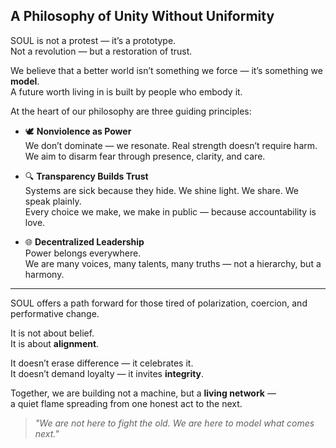 ## A Philosophy of Unity Without Uniformity

SOUL is not a protest — it’s a prototype.  
Not a revolution — but a restoration of trust.

We believe that a better world isn’t something we force — it’s something we **model**.  
A future worth living in is built by people who embody it.

At the heart of our philosophy are three guiding principles:

- 🕊️ **Nonviolence as Power**  
  We don’t dominate — we resonate. Real strength doesn’t require harm.  
  We aim to disarm fear through presence, clarity, and care.

- 🔍 **Transparency Builds Trust**  
  Systems are sick because they hide. We shine light. We share. We speak plainly.  
  Every choice we make, we make in public — because accountability is love.

- 🌐 **Decentralized Leadership**  
  Power belongs everywhere.  
  We are many voices, many talents, many truths — not a hierarchy, but a harmony.

---

SOUL offers a path forward for those tired of polarization, coercion, and performative change.

It is not about belief.  
It is about **alignment**.

It doesn’t erase difference — it celebrates it.  
It doesn’t demand loyalty — it invites **integrity**.

Together, we are building not a machine, but a **living network** —  
a quiet flame spreading from one honest act to the next.

> _"We are not here to fight the old. We are here to model what comes next."_
